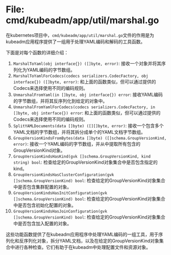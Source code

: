 # File: cmd/kubeadm/app/util/marshal.go

在kubernetes项目中，`cmd/kubeadm/app/util/marshal.go`文件的作用是为kubeadm应用程序提供了一组用于处理YAML编码和解码的工具函数。

下面是对每个函数的详细介绍：

1. `MarshalToYaml(obj interface{}) ([]byte, error)`: 接收一个对象并将其序列化为YAML编码的字节数组。
2. `MarshalToYamlForCodecs(codecs serializers.CodecFactory, obj interface{}) ([]byte, error)`: 和上面的函数类似，但可以通过提供的Codecs来选择使用不同的编码规则。
3. `UnmarshalFromYaml(in []byte, obj interface{}) error`: 接收YAML编码的字节数组，并将其反序列化到给定的对象中。
4. `UnmarshalFromYamlForCodecs(codecs serializers.CodecFactory, in []byte, obj interface{}) error`: 和上面的函数类似，但可以通过提供的Codecs来选择使用不同的编码规则。
5. `SplitYAMLDocuments(data []byte) ([][]byte, error)`: 接收一个包含多个YAML文档的字节数组，并将其拆分成单个的YAML文档字节数组。
6. `GroupVersionKindsFromBytes(data []byte) ([]schema.GroupVersionKind, error)`: 接收一个YAML编码的字节数组，并从中提取所有包含的GroupVersionKind对象。
7. `GroupVersionKindsHasKind(gvk []schema.GroupVersionKind, kind string) bool`: 检查给定的GroupVersionKind对象集合中是否包含指定的kind。
8. `GroupVersionKindsHasClusterConfiguration(gvk []schema.GroupVersionKind) bool`: 检查给定的GroupVersionKind对象集合中是否包含集群配置的对象。
9. `GroupVersionKindsHasInitConfiguration(gvk []schema.GroupVersionKind) bool`: 检查给定的GroupVersionKind对象集合中是否包含初始化配置的对象。
10. `GroupVersionKindsHasJoinConfiguration(gvk []schema.GroupVersionKind) bool`: 检查给定的GroupVersionKind对象集合中是否包含加入配置的对象。

这些功能函数提供了在kubeadm应用程序中处理YAML编码的一组工具，用于序列化和反序列化对象，拆分YAML文档，以及在给定的GroupVersionKind对象集合中进行各种检查。它们有助于在kubeadm中处理配置文件和资源对象。

